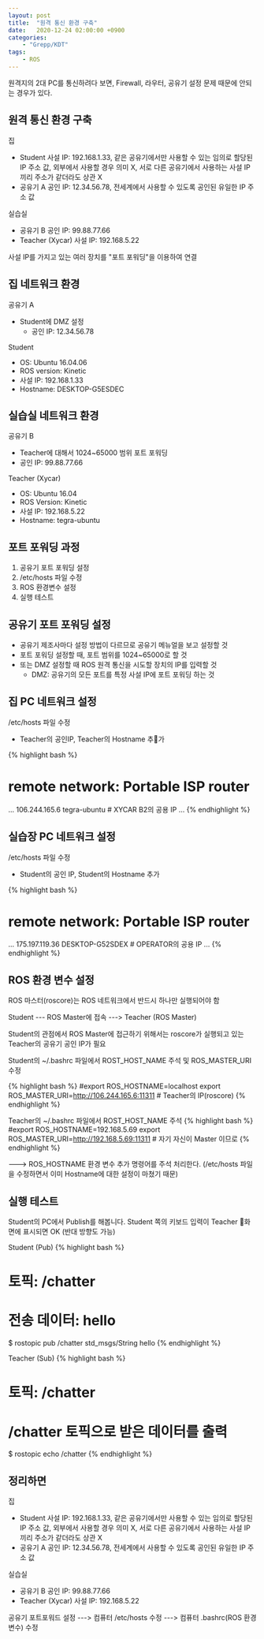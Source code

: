```yaml
---
layout: post
title:  "원격 통신 환경 구축"
date:   2020-12-24 02:00:00 +0900
categories:
    - "Grepp/KDT"
tags:
    - ROS
---
```


원격지의 2대 PC를 통신하려다 보면, Firewall, 라우터, 공유기 설정 문제 때문에 안되는 경우가 있다.


## 원격 통신 환경 구축
집
- Student 사설 IP: 192.168.1.33, 같은 공유기에서만 사용할 수 있는 임의로 할당된 IP 주소 값, 외부에서 사용할 경우 의미 X, 서로 다른 공유기에서 사용하는 사설 IP끼리 주소가 같더라도 상관 X
- 공유기 A 공인 IP: 12.34.56.78, 전세계에서 사용할 수 있도록 공인된 유일한 IP 주소 값

실습실
- 공유기 B 공인 IP: 99.88.77.66
- Teacher (Xycar) 사설 IP: 192.168.5.22

사설 IP를 가지고 있는 여러 장치를 "포트 포워딩"을 이용하여 연결


## 집 네트워크 환경

공유기 A
- Student에 DMZ 설정
    - 공인 IP: 12.34.56.78

Student
- OS: Ubuntu 16.04.06
- ROS version: Kinetic
- 사설 IP: 192.168.1.33
- Hostname: DESKTOP-G5ESDEC



## 실습실 네트워크 환경

공유기 B
- Teacher에 대해서 1024~65000 범위 포트 포워딩
- 공인 IP: 99.88.77.66

Teacher (Xycar)
- OS: Ubuntu 16.04
- ROS Version: Kinetic
- 사설 IP: 192.168.5.22
- Hostname: tegra-ubuntu



## 포트 포워딩 과정

1. 공유기 포트 포워딩 설정
2. /etc/hosts 파일 수정
3. ROS 환경변수 설정
4. 실행 테스트


## 공유기 포트 포워딩 설정

- 공유기 제조사마다 설정 방법이 다르므로 공유기 메뉴얼을 보고 설정할 것
- 포트 포워딩 설정할 때, 포트 범위를 1024~65000로 할 것
- 또는 DMZ 설정할 때 ROS 원격 통신을 시도할 장치의 IP를 입력할 것
    - DMZ: 공유기의 모든 포트를 특정 사설 IP에 포트 포워딩 하는 것


## 집 PC 네트워크 설정

/etc/hosts 파일 수정
- Teacher의 공인IP, Teacher의 Hostname 추가

{% highlight bash %}
# remote network: Portable ISP router
...
106.244.165.6   tegra-ubuntu    # XYCAR B2의 공용 IP
...
{% endhighlight %}


## 실습장 PC 네트워크 설정

/etc/hosts 파일 수정
- Student의 공인 IP, Student의 Hostname 추가

{% highlight bash %}
# remote network: Portable ISP router
...
175.197.119.36 DESKTOP-G52SDEX  # OPERATOR의 공용 IP
...
{% endhighlight %}




## ROS 환경 변수 설정

ROS 마스터(roscore)는 ROS 네트워크에서 반드시 하나만 실행되어야 함

Student --- ROS Master에 접속 ---> Teacher (ROS Master)

Student의 관점에서 ROS Master에 접근하기 위해서는 roscore가 실행되고 있는 Teacher의 공유기 공인 IP가 필요

Student의 ~/.bashrc 파일에서 ROST_HOST_NAME 주석 및 ROS_MASTER_URI 수정

{% highlight bash %}
#export ROS_HOSTNAME=localhost
export ROS_MASTER_URI=http://106.244.165.6:11311    # Teacher의 IP(roscore)
{% endhighlight %}

Teacher의 ~/.bashrc 파일에서 ROST_HOST_NAME 주석
{% highlight bash %}
#export ROS_HOSTNAME=192.168.5.69
export ROS_MASTER_URI=http://192.168.5.69:11311 # 자기 자신이 Master 이므로
{% endhighlight %}

---> ROS_HOSTNAME 환경 변수 추가 명령어를 주석 처리한다.
(/etc/hosts 파일을 수정하면서 이미 Hostname에 대한 설정이 마쳤기 때문)



## 실행 테스트
Student의 PC에서 Publish를 해봅니다. Student 쪽의 키보드 입력이 Teacher 화면에 표시되면 OK (반대 방향도 가능)

Student (Pub)
{% highlight bash %}
# 토픽: /chatter
# 전송 데이터: hello
$ rostopic pub /chatter std_msgs/String hello
{% endhighlight %}

Teacher (Sub)
{% highlight bash %}
# 토픽: /chatter
# /chatter 토픽으로 받은 데이터를 출력
$ rostopic echo /chatter
{% endhighlight %}



## 정리하면

집
- Student 사설 IP: 192.168.1.33, 같은 공유기에서만 사용할 수 있는 임의로 할당된 IP 주소 값, 외부에서 사용할 경우 의미 X, 서로 다른 공유기에서 사용하는 사설 IP끼리 주소가 같더라도 상관 X
- 공유기 A 공인 IP: 12.34.56.78, 전세계에서 사용할 수 있도록 공인된 유일한 IP 주소 값

실습실
- 공유기 B 공인 IP: 99.88.77.66
- Teacher (Xycar) 사설 IP: 192.168.5.22

공유기 포트포워드 설정 ---> 컴퓨터 /etc/hosts 수정 ---> 컴퓨터 .bashrc(ROS 환경변수) 수정
